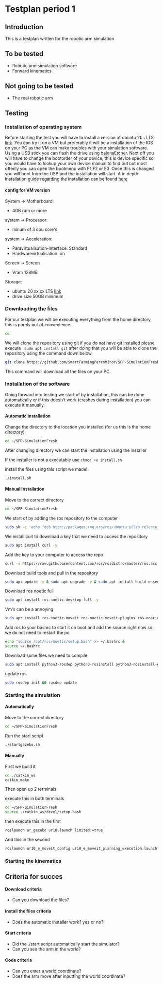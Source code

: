 # Testplan period 1

## Introduction
This is a testplan written for the robotic arm simulation

## To be tested
- Robotic arm simulation software
- Forward kinematics

## Not going to be tested
- The real robotic arm

## Testing


### Installation of operating system
Before starting the test you will have to install a version of ubuntu 20.**.** LTS [link](https://releases.ubuntu.com/20.04/). You can try it on a VM but preferably it will be a installation of the IOS on your PC as the VM can make troubles with your simulation software. Using a USB stick you can flash the drive using [balenaEtcher](https://www.balena.io/etcher/). Next off you will have to change the bootorder of your device, this is device specific so you would have to lookup your own device manual to find out but most oftenly you can open the bootmenu with F1,F2 or F3. Once this is changed you will boot from the USB and the installation will start. A in depth installation guide regarding the installation can be found [here](https://itsfoss.com/install-ubuntu/)

#### config for VM version
System -> Motherboard:
- 4GB ram or more

system -> Processor:
- minum of 3 cpu core's

system -> Acceleration:
- Paravirtualisation-interface: Standard
- Hardwarevirtualisation: on

Screen -> Screen
- Vram 128MB

Storage:
- ubuntu 20.xx.xx LTS [link](https://ubuntu.com/download/desktop/thank-you?version=20.04.3&architecture=amd64)
- drive size 50GB minimum

### Downloading the files
For our testplan we will be executing everything from the home directory, this is purely out of convenience.
```bash
cd
```

We will clone the repository using git if you do not have git installed please execute `` sudo apt install git`` after doing that you will be able to clone the repository using the command down below.
```bash
git clone https://github.com/SmartFarmingPerenMinor/SFP-SimulationFresh.git
```

This command will download all the files on your PC.
 

### Installation of the software
Going forward into testing we start of by installation, this can be done automatically or if this doesn't work (crashes during installation) you can execute it manually.

#### Automatic installation
Change the directory to the location you installed (for us this is the home directory)
```bash
cd ~/SFP-SimulationFresh 
```
After changing directory we can start the installation using the installer

If the installer is not a executable use ` chmod +x install.sh `


install the files using this script we made!
```bash
./install.sh
```
#### Manual installation
Move to the correct directory
```bash
cd ~/SFP-SimulationFresh
```

We start of by adding the ros repository to the computer
```bash
sudo sh -c 'echo "deb http://packages.rog.org/ros/ubuntu $(lsb_release -sc) main" > /etc/apt/sources.list.d/ros-latest.list'
```

We install curl to download a key that we need to access the repository
```bash
sudo apt install curl -y
```

Add the key to your computer to access the repo
```bash
curl -s https://raw.githubusercontent.com/ros/rosdistro/master/ros.asc | sudo apt-key add -
```

Download build tools and pull in the repository
```bash
sudo apt update -y & sudo apt upgrade -y & sudo apt install build-essentials
```

Download ros noetic full
```bash
sudo apt install ros-noetic-desktop-full -y
```

Vm's can be a annoying
```bash
sudo apt install ros-noetic-moveit ros-noetic-moveit-plugins ros-noetic-moveit-planners -y
```

Add ros to your bashrc to start it on boot and add the source right now so we do not need to restart the pc
```bash
echo "source /opt/ros/noetic/setup.bash" >> ~/.bashrc &
source ~/.bashrc
```

Download some files we need to compile
```bash
sudo apt install python3-rosdep python3-rosinstall python3-rosinstall-generator python3-wstool build-essential python3-catkin python3-catkin-tools -y
```

update ros
```bash
sudo rosdep init && rosdep update
```

### Starting the simulation

#### Automatically

Move to the correct directory
```bash
cd ~/SFP-SimulationFresh
```

Run the start script 
```bash
./startgazebo.sh
```

#### Manually

First we build it

```bash
cd ./catkin_ws
catkin_make
```

Then open up 2 terminals

execute this in both terminals
```bash
cd ~/SFP-SimulationFresh
source ./catkin_ws/devel/setup.bash
```

then execute this in the first
```bash
roslaunch ur_gazebo ur10.launch limited:=true
```

And this in the second
```bash
roslaunch ur10_e_moveit_config ur10_e_moveit_planning_execution.launch sim:=true limited:=true
```


### Starting the kinematics

## Criteria for succes
#### Download criteria
- Can you download the files?

#### install the files criteria
- Does the automatic installer work? yes or no?

#### Start criteria
- Did the ./start script automatically start the simulator?
- Can you see the arm in the world?

#### Code criteria
- Can you enter a world coordinate?
- Does the arm move after inputting the world coordinate?

